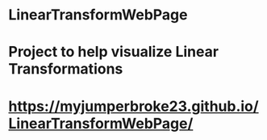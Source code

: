 # LinearTransformWebPage
# Project to help visualize Linear Transformations
# https://myjumperbroke23.github.io/LinearTransformWebPage/
